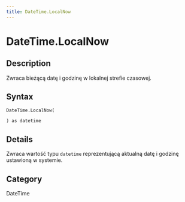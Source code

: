 ```yaml
---
title: DateTime.LocalNow
---
```


# DateTime.LocalNow


## Description

Zwraca bieżącą datę i godzinę w lokalnej strefie czasowej.


## Syntax

```powerquery
DateTime.LocalNow(

) as datetime
```


## Details

Zwraca wartość typu <code>datetime</code> reprezentującą aktualną datę i godzinę ustawioną w systemie.



## Category
DateTime
